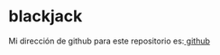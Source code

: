 # blackjack

Mi dirección de github para este repositorio es:[ github](https://github.com/GonzaloGmv/blackjack)
